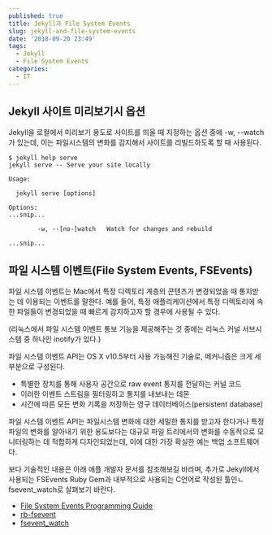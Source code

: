 ```yaml
---
published: true
title: Jekyll과 File System Events
slug: jekyll-and-file-system-events
date: '2018-09-20 23:49'
tags:
  - Jekyll
  - File System Events
categories:
  - IT
---
```


## Jekyll 사이트 미리보기시 옵션

Jekyll을 로컬에서 미리보기 용도로 사이트를 띄울 때 지정하는 옵션 중에 -w, --watch가 있는데,
이는 파일시스템의 변화를 감지해서 사이트를 리빌드하도록 할 때 사용된다.

```
$ jekyll help serve
jekyll serve -- Serve your site locally

Usage:

  jekyll serve [options]

Options:
...snip...

        -w, --[no-]watch   Watch for changes and rebuild
        
...snip...
```


## 파일 시스템 이벤트(File System Events, FSEvents)

파일 시스템 이벤트는 Mac에서 특정 디렉토리 계층의 콘텐츠가 변경되었을 때 통지받는 데 이용되는 이벤트를 말한다. 예를 들어, 특정 애플리케이션에서 특정 디렉토리에 속한 파일들이 변경되었을 때 빠르게 감지하고자 할 경우에 사용될 수 있다.

(리눅스에서 파일 시스템 이벤트 통보 기능을 제공해주는 것 중에는 리눅스 커널 서브시스템 중 하나인 inotify가 있다.)

파일 시스템 이벤트 API는 OS X v10.5부터 사용 가능해진 기술로, 메커니즘은 크게 세 부분으로 구성된다.

- 특별한 장치를 통해 사용자 공간으로 raw event 통지를 전달하는 커널 코드
- 이러한 이벤트 스트림을 필터링하고 통지를 내보내는 데몬
- 시간에 따른 모든 변화 기록을 저장하는 영구 데이터베이스(persistent database)

파일 시스템 이벤트 API는 파일시스템 변화에 대한 세밀한 통지를 받고자 한다거나 특정 파일의 변화를 알아내기 위한 용도보다는 대규모 파일 트리에서의 변화를 수동적으로 모니터링하는 데 적합하게 디자인되었는데, 이에 대한 가장 확실한 예는 백업 소프트웨어다.

보다 기술적인 내용은 아래 애플 개발자 문서를 참조해보길 바라며,
추가로 Jekyll에서 사용되는 FSEvents Ruby Gem과 내부적으로 사용되는 C언어로 작성된 툴인ㄴ fsevent_watch로 살펴보기 바란다.

- [File System Events Programming Guide](https://developer.apple.com/library/archive/documentation/Darwin/Conceptual/FSEvents_ProgGuide/Introduction/Introduction.html)
- [rb-fsevent](https://github.com/thibaudgg/rb-fsevent)
- [fsevent_watch](https://github.com/proger/fsevent_watch)
